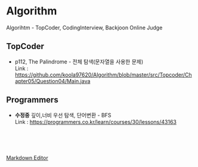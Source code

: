 # Algorithm
 Algorihtm - TopCoder, CodingInterview, Backjoon Online Judge


 ## TopCoder
 - p112, The Palindrome - 전체 탐색(문자열을 사용한 문제) <br>
 Link : https://github.com/koola97620/Algorithm/blob/master/src/Topcoder/Chapter05/Question04/Main.java


 ## Programmers
 - **수정중** 깊이,너비 우선 탐색, 단어변환 - BFS  <br>
 Link : https://programmers.co.kr/learn/courses/30/lessons/43163



<br>
<br>
<br>

[Markdown Editor](https://stackedit.io/app#)